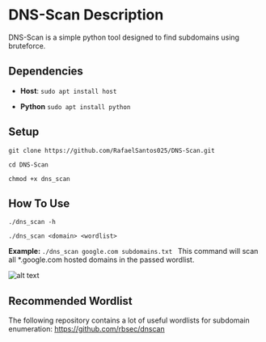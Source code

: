 # DNS-Scan Description
DNS-Scan is a simple python tool designed to find subdomains using bruteforce.

## Dependencies

* <b>Host</b>:
    ```sudo apt install host```
    
* <b>Python</b>
    ```sudo apt install python```

## Setup

```git clone https://github.com/RafaelSantos025/DNS-Scan.git```

```cd DNS-Scan```

```chmod +x dns_scan```

## How To Use

```./dns_scan -h```

```./dns_scan <domain> <wordlist>```

<b>Example: </b> ```./dns_scan google.com subdomains.txt ```
This command will scan all *.google.com hosted domains in the passed wordlist.

![alt text](https://i.ibb.co/yN7krfs/running-dns-scan.png)

## Recommended Wordlist

The following repository contains a lot of useful wordlists for subdomain enumeration: https://github.com/rbsec/dnscan
